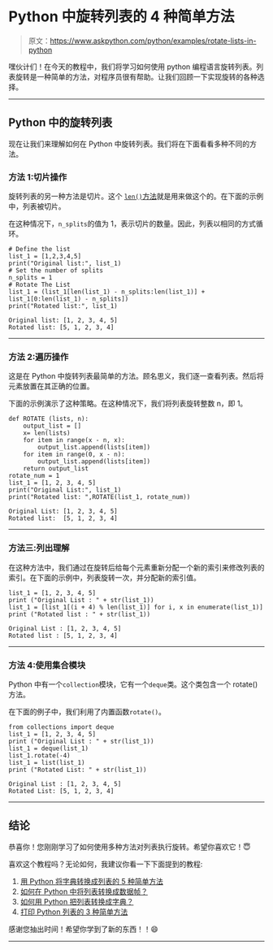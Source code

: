 # Python 中旋转列表的 4 种简单方法

> 原文：<https://www.askpython.com/python/examples/rotate-lists-in-python>

嘿伙计们！在今天的教程中，我们将学习如何使用 python 编程语言旋转列表。列表旋转是一种简单的方法，对程序员很有帮助。让我们回顾一下实现旋转的各种选择。

* * *

## Python 中的旋转列表

现在让我们来理解如何在 Python 中旋转列表。我们将在下面看看多种不同的方法。

### 方法 1:切片操作

旋转列表的另一种方法是切片。这个 [`len()`方法](https://www.askpython.com/python/list/length-of-a-list-in-python)就是用来做这个的。在下面的示例中，列表被切片。

在这种情况下，`n_splits`的值为 1，表示切片的数量。因此，列表以相同的方式循环。

```
# Define the list
list_1 = [1,2,3,4,5] 
print("Original list:", list_1)
# Set the number of splits
n_splits = 1
# Rotate The List
list_1 = (list_1[len(list_1) - n_splits:len(list_1)] + list_1[0:len(list_1) - n_splits]) 
print("Rotated list:", list_1)

```

```
Original list: [1, 2, 3, 4, 5]
Rotated list: [5, 1, 2, 3, 4]

```

* * *

### 方法 2:遍历操作

这是在 Python 中旋转列表最简单的方法。顾名思义，我们逐一查看列表。然后将元素放置在其正确的位置。

下面的示例演示了这种策略。在这种情况下，我们将列表旋转整数 n，即 1。

```
def ROTATE (lists, n): 
    output_list = [] 
    x= len(lists)
    for item in range(x - n, x): 
        output_list.append(lists[item])        
    for item in range(0, x - n):  
        output_list.append(lists[item]) 
    return output_list 
rotate_num = 1
list_1 = [1, 2, 3, 4, 5] 
print("Original List:", list_1)
print("Rotated list: ",ROTATE(list_1, rotate_num))

```

```
Original List: [1, 2, 3, 4, 5]
Rotated list:  [5, 1, 2, 3, 4]

```

* * *

### 方法三:列出理解

在这种方法中，我们通过在旋转后给每个元素重新分配一个新的索引来修改列表的索引。在下面的示例中，列表旋转一次，并分配新的索引值。

```
list_1 = [1, 2, 3, 4, 5] 
print ("Original List : " + str(list_1)) 
list_1 = [list_1[(i + 4) % len(list_1)] for i, x in enumerate(list_1)]
print ("Rotated list : " + str(list_1)) 

```

```
Original List : [1, 2, 3, 4, 5]
Rotated list : [5, 1, 2, 3, 4]

```

* * *

### 方法 4:使用集合模块

Python 中有一个`collection`模块，它有一个`deque`类。这个类包含一个 rotate()方法。

在下面的例子中，我们利用了内置函数`rotate()`。

```
from collections import deque 
list_1 = [1, 2, 3, 4, 5]  
print ("Original List : " + str(list_1)) 
list_1 = deque(list_1) 
list_1.rotate(-4) 
list_1 = list(list_1) 
print ("Rotated List: " + str(list_1)) 

```

```
Original List : [1, 2, 3, 4, 5]
Rotated List: [5, 1, 2, 3, 4]

```

* * *

## 结论

恭喜你！您刚刚学习了如何使用多种方法对列表执行旋转。希望你喜欢它！😇

喜欢这个教程吗？无论如何，我建议你看一下下面提到的教程:

1.  [用 Python 将字典转换成列表的 5 种简单方法](https://www.askpython.com/python/dictionary/convert-a-dictionary-to-a-list)
2.  [如何在 Python 中将列表转换成数据帧？](https://www.askpython.com/python-modules/pandas/convert-lists-to-dataframes)
3.  [如何用 Python 把列表转换成字典？](https://www.askpython.com/python/list/convert-list-to-a-dictionary)
4.  [打印 Python 列表的 3 种简单方法](https://www.askpython.com/python/list/print-a-python-list)

感谢您抽出时间！希望你学到了新的东西！！😄

* * *